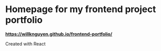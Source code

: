 # Homepage for my frontend project portfolio
**https://willknguyen.github.io/frontend-portfolio/**

Created with React
